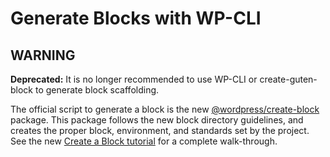 # Generate Blocks with WP-CLI

## WARNING

**Deprecated:** It is no longer recommended to use WP-CLI or create-guten-block to generate block scaffolding.

The official script to generate a block is the new [@wordpress/create-block](/packages/create-block/README.md) package. This package follows the new block directory guidelines, and creates the proper block, environment, and standards set by the project. See the new [Create a Block tutorial](/docs/designers-developers/developers/tutorials/create-block/readme.md) for a complete walk-through.
